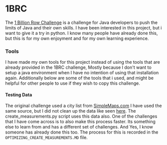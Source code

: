 # 1BRC

The [1 Billion Row Challenge](https://github.com/gunnarmorling/1brc) is a challenge for Java developers to push the limits of Java and their own skills. I have been interested in this project, but i want to give it a try in python. I know many people have already done this, but this is for my own enjoyment and for my own learning experience.

### Tools
I have made my own tools for this project instead of using the tools that are already provided in the 1BRC challenge, Mostly because I don't want to setup a java environment when I have no intention of using that installation again. Additionally below are some of the tools that i used, and might be helpful for other people to use if they wish to copy this challenge.

#### Testing Data
The original challenge used a city list from [SimpleMaps.com](https://simplemaps.com/data/world-cities) I have used the same source, but I did not clean up the data like seen [here](https://github.com/gunnarmorling/1brc/blob/main/data/weather_stations.csv). The create_measurements.py script uses this data also. One of the challenges that I have come across is to also make this process faster. Its something else to learn from and has a different set of challenges. And Yes, I know someone has already done this too. The process for this is recorded in the `OPTIMIZING_CREATE_MEASUREMENTS.MD` file.









